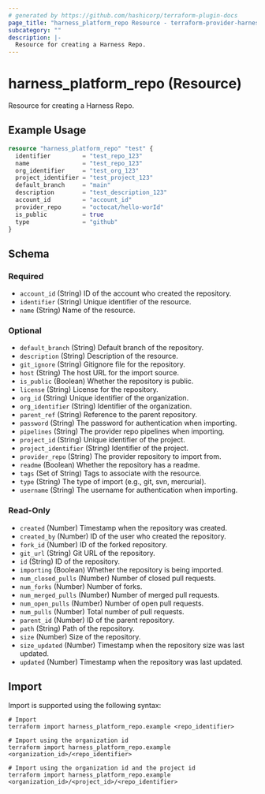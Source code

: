 ```yaml
---
# generated by https://github.com/hashicorp/terraform-plugin-docs
page_title: "harness_platform_repo Resource - terraform-provider-harness"
subcategory: ""
description: |-
  Resource for creating a Harness Repo.
---
```


# harness_platform_repo (Resource)

Resource for creating a Harness Repo.

## Example Usage

```terraform
resource "harness_platform_repo" "test" {
  identifier         = "test_repo_123"
  name               = "test_repo_123"
  org_identifier     = "test_org_123"
  project_identifier = "test_project_123"
  default_branch     = "main"
  description        = "test_description_123"
  account_id         = "account_id"
  provider_repo      = "octocat/hello-worId"
  is_public          = true
  type               = "github"
}
```

<!-- schema generated by tfplugindocs -->
## Schema

### Required

- `account_id` (String) ID of the account who created the repository.
- `identifier` (String) Unique identifier of the resource.
- `name` (String) Name of the resource.

### Optional

- `default_branch` (String) Default branch of the repository.
- `description` (String) Description of the resource.
- `git_ignore` (String) Gitignore file for the repository.
- `host` (String) The host URL for the import source.
- `is_public` (Boolean) Whether the repository is public.
- `license` (String) License for the repository.
- `org_id` (String) Unique identifier of the organization.
- `org_identifier` (String) Identifier of the organization.
- `parent_ref` (String) Reference to the parent repository.
- `password` (String) The password for authentication when importing.
- `pipelines` (String) The provider repo pipelines when importing.
- `project_id` (String) Unique identifier of the project.
- `project_identifier` (String) Identifier of the project.
- `provider_repo` (String) The provider repository to import from.
- `readme` (Boolean) Whether the repository has a readme.
- `tags` (Set of String) Tags to associate with the resource.
- `type` (String) The type of import (e.g., git, svn, mercurial).
- `username` (String) The username for authentication when importing.

### Read-Only

- `created` (Number) Timestamp when the repository was created.
- `created_by` (Number) ID of the user who created the repository.
- `fork_id` (Number) ID of the forked repository.
- `git_url` (String) Git URL of the repository.
- `id` (String) ID of the repository.
- `importing` (Boolean) Whether the repository is being imported.
- `num_closed_pulls` (Number) Number of closed pull requests.
- `num_forks` (Number) Number of forks.
- `num_merged_pulls` (Number) Number of merged pull requests.
- `num_open_pulls` (Number) Number of open pull requests.
- `num_pulls` (Number) Total number of pull requests.
- `parent_id` (Number) ID of the parent repository.
- `path` (String) Path of the repository.
- `size` (Number) Size of the repository.
- `size_updated` (Number) Timestamp when the repository size was last updated.
- `updated` (Number) Timestamp when the repository was last updated.

## Import

Import is supported using the following syntax:

```shell
# Import
terraform import harness_platform_repo.example <repo_identifier>

# Import using the organization id
terraform import harness_platform_repo.example <organization_id>/<repo_identifier>

# Import using the organization id and the project id
terraform import harness_platform_repo.example <organization_id>/<project_id>/<repo_identifier>
```
